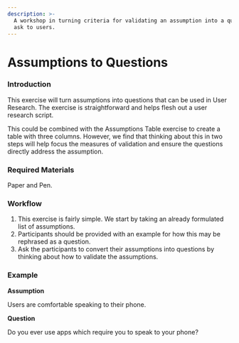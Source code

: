 ```yaml
---
description: >-
  A workshop in turning criteria for validating an assumption into a question to
  ask to users.
---
```


# Assumptions to Questions

### Introduction

This exercise will turn assumptions into questions that can be used in User Research. The exercise is straightforward and helps flesh out a user research script.

This could be combined with the Assumptions Table exercise to create a table with three columns. However, we find that thinking about this in two steps will help focus the measures of validation and ensure the questions directly address the assumption. 

### Required Materials

Paper and Pen. 

### Workflow

1. This exercise is fairly simple. We start by taking an already formulated list of assumptions.
2. Participants should be provided with an example for how this may be rephrased as a question. 
3. Ask the participants to convert their assumptions into questions by thinking about how to validate the assumptions. 

### Example

**Assumption**

Users are comfortable speaking to their phone.

**Question**

Do you ever use apps which require you to speak to your phone?



